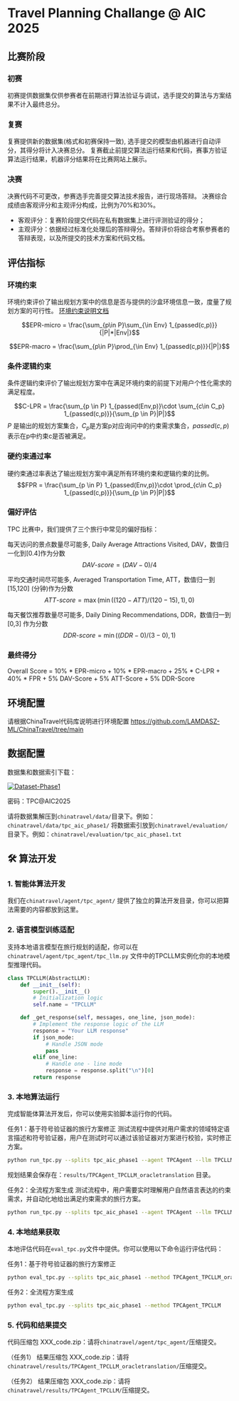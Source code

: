 # Travel Planning Challange @ AIC 2025

## 比赛阶段

### 初赛
初赛提供数据集仅供参赛者在前期进行算法验证与调试，选手提交的算法与方案结果不计入最终总分。

### 复赛
复赛提供新的数据集(格式和初赛保持一致), 选手提交的模型由机器进行自动评分，其得分将计入决赛总分。
复赛截止前提交算法运行结果和代码，赛事方验证算法运行结果，机器评分结果将在比赛网站上展示。

### 决赛
决赛代码不可更改，参赛选手完善提交算法技术报告，进行现场答辩。
决赛综合成绩由客观评分和主观评分构成，比例为70%和30%。
 - 客观评分：复赛阶段提交代码在私有数据集上进行评测验证的得分；
 - 主观评分：依据经过标准化处理后的答辩得分。答辩评价将综合考察参赛者的答辩表现，以及所提交的技术方案和代码文档。

## 评估指标

### 环境约束
环境约束评价了输出规划方案中的信息是否与提供的沙盒环境信息一致，度量了规划方案的可行性。
[环境约束说明文档](../chinatravel/symbol_verification/readme.md)


$$EPR-micro = \frac{\sum_{p\in P}\sum_{\in Env} 1_{passed(c,p)}}{|P|*|Env|}$$


$$EPR-macro = \frac{\sum_{p\in P}\prod_{\in Env} 1_{passed(c,p)}}{|P|}$$

### 条件逻辑约束
条件逻辑约束评价了输出规划方案中在满足环境约束的前提下对用户个性化需求的满足程度。

$$C-LPR = \frac{\sum_{p \in P} 1_{passed(Env,p)}\cdot \sum_{c\in C_p} 1_{passed(c,p)}}{\sum_{p \in P}|P|}$$
$P$ 是输出的规划方案集合，$C_p$是方案p对应询问中的约束需求集合，$passed(c,p)$表示在p中约束c是否被满足。

### 硬约束通过率
硬约束通过率表达了输出规划方案中满足所有环境约束和逻辑约束的比例。
$$FPR = \frac{\sum_{p \in P} 1_{passed(Env,p)}\cdot \prod_{c\in C_p} 1_{passed(c,p)}}{\sum_{p \in P}|P|}$$

### 偏好评估
TPC 比赛中，我们提供了三个旅行中常见的偏好指标：

每天访问的景点数量尽可能多, Daily Average Attractions Visited, DAV，数值归一化到[0.4]作为分数
$$DAV\text{-}score = (DAV - 0)/4 $$


平均交通时间尽可能多, Averaged Transportation Time, ATT，数值归一到[15,120] (分钟)作为分数
$$ATT\text{-}score = \max(\min((120-ATT)/(120-15),1),0) $$


每天餐饮推荐数量尽可能多, Daily Dining Recommendations, DDR，数值归一到[0,3] 作为分数
$$DDR\text{-}score = \min((DDR - 0)/(3-0),1) $$

### 最终得分

Overall Score = 10% * EPR-micro + 10% * EPR-macro + 25% * C-LPR + 40% * FPR + 5% DAV-Score + 5% ATT-Score + 5% DDR-Score


## 环境配置
请根据ChinaTravel代码库说明进行环境配置
https://github.com/LAMDASZ-ML/ChinaTravel/tree/main


## 数据配置

数据集和数据索引下载：


[![Dataset-Phase1](https://img.shields.io/badge/Dataset-Phase1-yellow)](https://box.nju.edu.cn/d/15226dffe3c14ffba983/)

密码：TPC@AIC2025


请将数据集解压到`chinatravel/data/`目录下。例如：`chinatravel/data/tpc_aic_phase1/`
将数据索引放到`chinatravel/evaluation/`目录下。例如：`chinatravel/evaluation/tpc_aic_phase1.txt`


## 🛠️ 算法开发

### 1. 智能体算法开发

我们在`chinatravel/agent/tpc_agent/` 提供了独立的算法开发目录，你可以把算法需要的内容都放到这里。


### 2. 语言模型训练适配

支持本地语言模型在旅行规划的适配，你可以在`chinatravel/agent/tpc_agent/tpc_llm.py` 文件中的TPCLLM实例化你的本地模型推理代码。


```python
class TPCLLM(AbstractLLM):
    def __init__(self):
        super().__init__()
        # Initialization logic
        self.name = "TPCLLM"

    def _get_response(self, messages, one_line, json_mode):
        # Implement the response logic of the LLM
        response = "Your LLM response"
        if json_mode:
            # Handle JSON mode
            pass
        elif one_line:
            # Handle one - line mode
            response = response.split("\n")[0]
        return response
```

### 3. 本地算法运行
完成智能体算法开发后，你可以使用实验脚本运行你的代码。


任务1：基于符号验证器的旅行方案修正
测试流程中提供对用户需求的领域特定语言描述和符号验证器，用户在测试时可以通过该验证器对方案进行校验，实时修正方案。


```bash
python run_tpc.py --splits tpc_aic_phase1 --agent TPCAgent --llm TPCLLM --oracle_translation
```

规划结果会保存在：`results/TPCAgent_TPCLLM_oracletranslation` 目录。


任务2：全流程方案生成
测试流程中，用户需要实时理解用户自然语言表达的约束需求，并自动化地给出满足约束需求的旅行方案。

```bash
python run_tpc.py --splits tpc_aic_phase1 --agent TPCAgent --llm TPCLLM
```


### 4. 本地结果获取

本地评估代码在`eval_tpc.py`文件中提供。你可以使用以下命令运行评估代码：

任务1：基于符号验证器的旅行方案修正
```bash
python eval_tpc.py --splits tpc_aic_phase1 --method TPCAgent_TPCLLM_oracle_translation
```

任务2：全流程方案生成
```bash
python eval_tpc.py --splits tpc_aic_phase1 --method TPCAgent_TPCLLM
```

### 5. 代码和结果提交

代码压缩包 XXX_code.zip：请将`chinatravel/agent/tpc_agent/`压缩提交。

（任务1）
结果压缩包 XXX_code.zip：请将`chinatravel/results/TPCAgent_TPCLLM_oracletranslation/`压缩提交。

（任务2）
结果压缩包 XXX_code.zip：请将`chinatravel/results/TPCAgent_TPCLLM/`压缩提交。